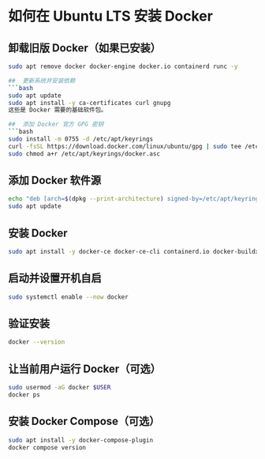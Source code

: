 # 如何在 Ubuntu LTS 安装 Docker

##  卸载旧版 Docker（如果已安装）
```bash
sudo apt remove docker docker-engine docker.io containerd runc -y

##  更新系统并安装依赖
```bash
sudo apt update
sudo apt install -y ca-certificates curl gnupg
这些是 Docker 需要的基础软件包。

##  添加 Docker 官方 GPG 密钥
```bash
sudo install -m 0755 -d /etc/apt/keyrings
curl -fsSL https://download.docker.com/linux/ubuntu/gpg | sudo tee /etc/apt/keyrings/docker.asc > /dev/null
sudo chmod a+r /etc/apt/keyrings/docker.asc
```

##  添加 Docker 软件源
```bash
echo "deb [arch=$(dpkg --print-architecture) signed-by=/etc/apt/keyrings/docker.asc] https://download.docker.com/linux/ubuntu $(lsb_release -cs) stable" | sudo tee /etc/apt/sources.list.d/docker.list > /dev/null
sudo apt update
```

##  安装 Docker
```bash
sudo apt install -y docker-ce docker-ce-cli containerd.io docker-buildx-plugin docker-compose-plugin
```

##  启动并设置开机自启
```bash
sudo systemctl enable --now docker
```

##  验证安装
```bash
docker --version
```

##  让当前用户运行 Docker（可选）
```bash
sudo usermod -aG docker $USER
docker ps
```

##  安装 Docker Compose（可选）
```bash
sudo apt install -y docker-compose-plugin
docker compose version
```

